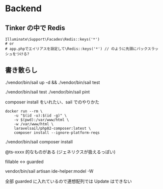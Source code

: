 # Backend

## Tinker の中で Redis

```tinker
Illuminate\Support\Facades\Redis::keys('*')
# or
# app.phpでエイリアスを設定して\Redis::keys('*') // のように先頭にバックスラッシュをつける?
```

## 書き散らし

./vendor/bin/sail up -d && ./vendor/bin/sail test

./vendor/bin/sail test
./vendor/bin/sail pint

composer install をいれたい、sail でのやりかた

```
docker run --rm \
    -u "$(id -u):$(id -g)" \
    -v $(pwd):/var/www/html \
    -w /var/www/html \
    laravelsail/php82-composer:latest \
    composer install --ignore-platform-reqs
```

./vendor/bin/sail composer install

@ts-xxxx 的なものがある
(ジェネリクスが扱えるっぽい)

fillable <-> guarded

vendor/bin/sail artisan ide-helper:model -W

全部 guarded に入れているので連想配列では Update はできない
